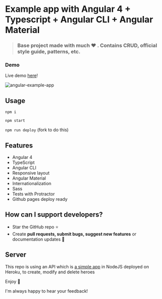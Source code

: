 # Example app with Angular 4 + Typescript + Angular CLI + Angular Material

> ### Base project made with much  :heart: . Contains CRUD, official style guide, patterns, etc.

### Demo

Live demo [here](https://ismaestro.github.io/angular-example-app/)!

![angular-example-app](http://i68.tinypic.com/4vst21.jpg)

## Usage

`npm i`

`npm start`

`npm run deploy` (fork to do this)

## Features
* Angular 4
* TypeScript
* Angular CLI
* Responsive layout
* Angular Material
* Internationalization
* Sass
* Tests with Protractor
* Github pages deploy ready

## How can I support developers?
- Star the GitHub repo :star:
- Create **pull requests, submit bugs, suggest new features** or documentation updates :wrench:

## Server

This repo is using an API which is [a simple app](https://github.com/Ismaestro/tour-of-heroes-sample-app) in NodeJS deployed on Heroku, to create, modify and delete heroes

Enjoy :metal:

I'm always happy to hear your feedback!
